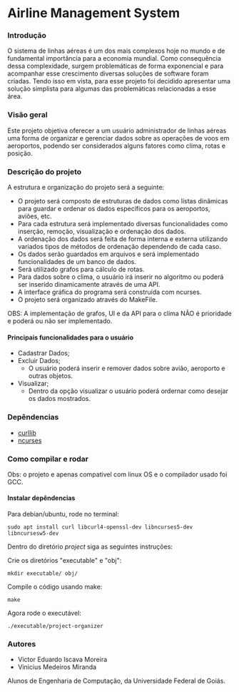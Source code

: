 # Airline Management System 

### Introdução

O sistema de linhas aéreas é um dos mais complexos hoje no mundo e de fundamental importância para a economia mundial. Como consequência dessa complexidade, surgem problemáticas de forma exponencial e para acompanhar esse crescimento diversas soluções de software foram criadas. Tendo isso em vista, para esse projeto foi decidido apresentar uma solução simplista para algumas das problemáticas relacionadas a esse área.

### Visão geral

Este projeto objetiva oferecer a um usuário administrador de linhas aéreas uma forma de organizar e gerenciar dados sobre as operações de voos em aeroportos, podendo ser considerados alguns fatores como clima, rotas e posição.

### Descrição do projeto

A estrutura e organização do projeto será a seguinte:

* O projeto será composto de estruturas de dados como listas dinâmicas para guardar e ordenar os dados específicos para os aeroportos, aviões, etc.
* Para cada estrutura será implementado diversas funcionalidades como inserção, remoção, visualização e ordenação dos dados.
* A ordenação dos dados será feita de forma interna e externa utilizando variados tipos de métodos de ordenação dependendo de cada caso.
* Os dados serão guardados em arquivos e será implementado funcionalidades de um banco de dados.
* Será utilizado grafos para cálculo de rotas.
* Para dados sobre o clima, o usuário irá inserir no algoritmo ou poderá ser inserido dinamicamente através de uma API.
* A interface gráfica do programa será construída com ncurses.
* O projeto será organizado através do MakeFile. 

OBS: A implementação de grafos, UI e da API para o clima NÃO é prioridade e poderá ou não ser implementado.

#### Principais funcionalidades para o usuário

* Cadastrar Dados;
* Excluir Dados;
  - O usuário poderá inserir e remover dados sobre avião, aeroporto e outras objetos.
* Visualizar;
   - Dentro da opção visualizar o usuário poderá ordernar como desejar os dados mostrados.

### Depêndencias

- [curllib](https://curl.se/libcurl/c/)
- [ncurses](https://tldp.org/HOWTO/NCURSES-Programming-HOWTO/)


### Como compilar e rodar

Obs: o projeto e apenas compativel com linux OS e o compilador usado foi GCC.

#### Instalar depêndencias

Para debian/ubuntu, rode no terminal:
```
sudo apt install curl libcurl4-openssl-dev libncurses5-dev libncursesw5-dev 
```

Dentro do  diretório *project* siga as seguintes instruções:

Crie os diretórios "executable" e "obj":

```
mkdir executable/ obj/
```

Compile o código usando make:
```
make
```

Agora rode o executável:
```
./executable/project-organizer
```

### Autores

* Victor Eduardo Iscava Moreira
* Vinicius Medeiros Miranda

Alunos de Engenharia de Computação, da Universidade Federal de Goiás.
